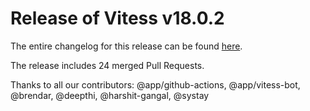 # Release of Vitess v18.0.2
The entire changelog for this release can be found [here](https://github.com/vitessio/vitess/blob/main/changelog/18.0/18.0.2/changelog.md).

The release includes 24 merged Pull Requests.

Thanks to all our contributors: @app/github-actions, @app/vitess-bot, @brendar, @deepthi, @harshit-gangal, @systay

